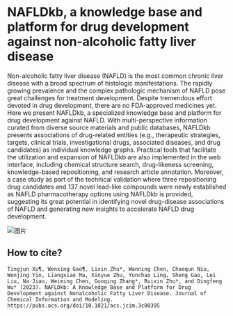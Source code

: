# NAFLDkb, a knowledge base and platform for drug development against non-alcoholic fatty liver disease

Non-alcoholic fatty liver disease (NAFLD) is the most common chronic liver disease with a broad spectrum of histologic manifestations. The rapidly growing prevalence and the complex pathologic mechanism of NAFLD pose great challenges for treatment development. Despite tremendous effort devoted in drug development, there are no FDA-approved medicines yet. Here we present NAFLDkb, a specialized knowledge base and platform for drug development against NAFLD. With multi-perspective information curated from diverse source materials and public databases, NAFLDkb presents associations of drug-related entities (e.g., therapeutic strategies, targets, clinical trials, investigational drugs, associated diseases, and drug candidates) as individual knowledge graphs. Practical tools that facilitate the utilization and expansion of NAFLDkb are also implemented in the web interface, including chemical structure search, drug-likeness screening, knowledge-based repositioning, and research article annotation. Moreover, a case study as part of the technical validation where three repositioning drug candidates and 137 novel lead-like compounds were newly established as NAFLD pharmacotherapy options using NAFLDkb is provided, suggesting its great potential in identifying novel drug-disease associations of NAFLD and generating new insights to accelerate NAFLD drug development. 

![图片](https://user-images.githubusercontent.com/15136517/218362261-25077111-e062-4637-8e8f-76923b580de9.png)

How to cite?
------------
    
    Tingjun Xu¶, Wenxing Gao¶, Lixin Zhu*, Wanning Chen, Chaoqun Niu, Wenjing Yin, Liangxiao Ma, Xinyue Zhu, Yunchao Ling, Sheng Gao, Lei Liu, Na Jiao, Weiming Chen, Guoqing Zhang*, Ruixin Zhu*, and Dingfeng Wu* (2023). NAFLDkb: A Knowledge Base and Platform for Drug Development against Nonalcoholic Fatty Liver Disease. Journal of Chemical Information and Modeling. https://pubs.acs.org/doi/10.1021/acs.jcim.3c00395
    
